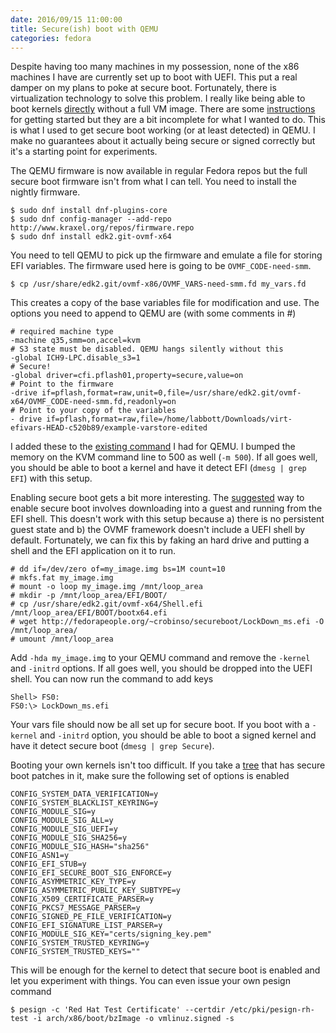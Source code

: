 ```yaml
---
date: 2016/09/15 11:00:00
title: Secure(ish) boot with QEMU
categories: fedora
---
```

Despite having too many machines in my possession, none of the x86
machines I have are currently set up to boot with UEFI. This put a real damper
on my plans to poke at secure boot. Fortunately, there is virtualization
technology to solve this problem. I really like being able to boot kernels
[directly](http://www.labbott.name/blog/2016/04/22/quick-kernel-hacking-with-qemu-+-buildroot/)
without a full VM image. There are some [instructions](https://fedoraproject.org/wiki/Using_UEFI_with_QEMU)
for getting started but they are a bit incomplete for what I wanted to do.
This is what I used to get secure boot working (or at least detected) in QEMU.
I make no guarantees about it actually being secure or signed correctly but
it's a starting point for experiments.

The QEMU firmware is now available in regular Fedora repos but the full secure
boot firmware isn't from what I can tell. You need to install the nightly
firmware.

	$ sudo dnf install dnf-plugins-core
	$ sudo dnf config-manager --add-repo http://www.kraxel.org/repos/firmware.repo
	$ sudo dnf install edk2.git-ovmf-x64

You need to tell QEMU to pick up the firmware and emulate a file for storing
EFI variables. The firmware used here is going to be `OVMF_CODE-need-smm`.

	$ cp /usr/share/edk2.git/ovmf-x86/OVMF_VARS-need-smm.fd my_vars.fd

This creates a copy of the base variables file for modification and use. The
options you need to append to QEMU are (with some comments in #)

	# required machine type
	-machine q35,smm=on,accel=kvm
	# S3 state must be disabled. QEMU hangs silently without this
	-global ICH9-LPC.disable_s3=1
	# Secure!
	-global driver=cfi.pflash01,property=secure,value=on
	# Point to the firmware
	-drive if=pflash,format=raw,unit=0,file=/usr/share/edk2.git/ovmf-x64/OVMF_CODE-need-smm.fd,readonly=on
	# Point to your copy of the variables
	- drive if=pflash,format=raw,file=/home/labbott/Downloads/virt-efivars-HEAD-c520b89/example-varstore-edited

I added these to the [existing command](http://www.labbott.name/blog/2016/04/22/quick-kernel-hacking-with-qemu-+-buildroot/)
I had for QEMU. I bumped the memory on the KVM command line to 500 as well
(`-m 500`). If all goes well, you should be able to boot a kernel and have it
detect EFI (`dmesg | grep EFI`) with this setup.

Enabling secure boot gets a bit more interesting. The [suggested](https://fedoraproject.org/wiki/Using_UEFI_with_QEMU?rd=Testing_secureboot_with_KVM)
way to enable secure boot involves downloading into a guest and running from
the EFI shell. This doesn't work with this setup because a) there is no
persistent guest state and b) the OVMF framework doesn't include a UEFI shell
by default. Fortunately, we can fix this by faking an hard drive and putting
a shell and the EFI application on it to run.

	# dd if=/dev/zero of=my_image.img bs=1M count=10
	# mkfs.fat my_image.img
	# mount -o loop my_image.img /mnt/loop_area
	# mkdir -p /mnt/loop_area/EFI/BOOT/
	# cp /usr/share/edk2.git/ovmf-x64/Shell.efi /mnt/loop_area/EFI/BOOT/bootx64.efi
	# wget http://fedorapeople.org/~crobinso/secureboot/LockDown_ms.efi -O /mnt/loop_area/
	# umount /mnt/loop_area

Add `-hda my_image.img` to your QEMU command and remove the `-kernel` and
`-initrd` options. If all goes well, you should be dropped into the UEFI
shell. You can now run the command to add keys

	Shell> FS0:
	FS0:\> LockDown_ms.efi

Your vars file should now be all set up for secure boot. If you boot with a
`-kernel` and `-initrd` option, you should be able to boot a signed kernel
and have it detect secure boot (`dmesg | grep Secure`).

Booting your own kernels isn't too difficult. If you take a [tree](https://git.kernel.org/cgit/linux/kernel/git/jwboyer/fedora.git/)
that has secure boot patches in it, make sure the following set of options is
enabled

	CONFIG_SYSTEM_DATA_VERIFICATION=y
	CONFIG_SYSTEM_BLACKLIST_KEYRING=y
	CONFIG_MODULE_SIG=y
	CONFIG_MODULE_SIG_ALL=y
	CONFIG_MODULE_SIG_UEFI=y
	CONFIG_MODULE_SIG_SHA256=y
	CONFIG_MODULE_SIG_HASH="sha256"
	CONFIG_ASN1=y
	CONFIG_EFI_STUB=y
	CONFIG_EFI_SECURE_BOOT_SIG_ENFORCE=y
	CONFIG_ASYMMETRIC_KEY_TYPE=y
	CONFIG_ASYMMETRIC_PUBLIC_KEY_SUBTYPE=y
	CONFIG_X509_CERTIFICATE_PARSER=y
	CONFIG_PKCS7_MESSAGE_PARSER=y
	CONFIG_SIGNED_PE_FILE_VERIFICATION=y
	CONFIG_EFI_SIGNATURE_LIST_PARSER=y
	CONFIG_MODULE_SIG_KEY="certs/signing_key.pem"
	CONFIG_SYSTEM_TRUSTED_KEYRING=y
	CONFIG_SYSTEM_TRUSTED_KEYS=""

This will be enough for the kernel to detect that secure boot is enabled
and let you experiment with things. You can even issue your own pesign
command

	$ pesign -c 'Red Hat Test Certificate' --certdir /etc/pki/pesign-rh-test -i arch/x86/boot/bzImage -o vmlinuz.signed -s

